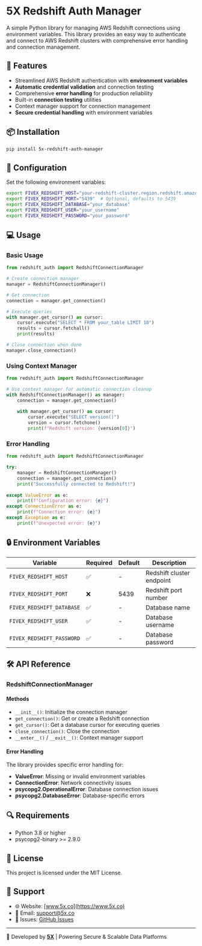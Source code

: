 # 5X Redshift Auth Manager

A simple Python library for managing AWS Redshift connections using environment variables. This library provides an easy way to authenticate and connect to AWS Redshift clusters with comprehensive error handling and connection management.

## 🚀 Features

- Streamlined AWS Redshift authentication with **environment variables**
- **Automatic credential validation** and connection testing
- Comprehensive **error handling** for production reliability
- Built-in **connection testing** utilities
- Context manager support for connection management
- **Secure credential handling** with environment variables

## 📦 Installation

```bash
pip install 5x-redshift-auth-manager
```

## 🔧 Configuration

Set the following environment variables:

```bash
export FIVEX_REDSHIFT_HOST="your-redshift-cluster.region.redshift.amazonaws.com"
export FIVEX_REDSHIFT_PORT="5439"  # Optional, defaults to 5439
export FIVEX_REDSHIFT_DATABASE="your_database"
export FIVEX_REDSHIFT_USER="your_username"
export FIVEX_REDSHIFT_PASSWORD="your_password"
```

## 💻 Usage

### Basic Usage

```python
from redshift_auth import RedshiftConnectionManager

# Create connection manager
manager = RedshiftConnectionManager()

# Get connection
connection = manager.get_connection()

# Execute queries
with manager.get_cursor() as cursor:
    cursor.execute("SELECT * FROM your_table LIMIT 10")
    results = cursor.fetchall()
    print(results)

# Close connection when done
manager.close_connection()
```

### Using Context Manager

```python
from redshift_auth import RedshiftConnectionManager

# Use context manager for automatic connection cleanup
with RedshiftConnectionManager() as manager:
    connection = manager.get_connection()
    
    with manager.get_cursor() as cursor:
        cursor.execute("SELECT version()")
        version = cursor.fetchone()
        print(f"Redshift version: {version[0]}")
```

### Error Handling

```python
from redshift_auth import RedshiftConnectionManager

try:
    manager = RedshiftConnectionManager()
    connection = manager.get_connection()
    print("Successfully connected to Redshift!")
    
except ValueError as e:
    print(f"Configuration error: {e}")
except ConnectionError as e:
    print(f"Connection error: {e}")
except Exception as e:
    print(f"Unexpected error: {e}")
```

## 🔒 Environment Variables

| Variable | Required | Default | Description |
|----------|----------|---------|-------------|
| `FIVEX_REDSHIFT_HOST` | ✅ | - | Redshift cluster endpoint |
| `FIVEX_REDSHIFT_PORT` | ❌ | 5439 | Redshift port number |
| `FIVEX_REDSHIFT_DATABASE` | ✅ | - | Database name |
| `FIVEX_REDSHIFT_USER` | ✅ | - | Database username |
| `FIVEX_REDSHIFT_PASSWORD` | ✅ | - | Database password |

## 🛠️ API Reference

### RedshiftConnectionManager

#### Methods

- `__init__()`: Initialize the connection manager
- `get_connection()`: Get or create a Redshift connection
- `get_cursor()`: Get a database cursor for executing queries
- `close_connection()`: Close the connection
- `__enter__()` / `__exit__()`: Context manager support

#### Error Handling

The library provides specific error handling for:

- **ValueError**: Missing or invalid environment variables
- **ConnectionError**: Network connectivity issues
- **psycopg2.OperationalError**: Database connection issues
- **psycopg2.DatabaseError**: Database-specific errors

## 🔍 Requirements

- Python 3.8 or higher
- psycopg2-binary >= 2.9.0

## 📝 License

This project is licensed under the MIT License.

## 🤝 Support

- 🌐 Website: [www.5x.co](https://www.5x.co)
- 📧 Email: [support@5x.co](mailto:support@5x.co)
- 🐛 Issues: [GitHub Issues](https://github.com/5x-Platform/5x-nextgen-python-libraries/issues)

---

🚀 Developed by [**5X**](https://www.5x.co) | Powering Secure & Scalable Data Platforms